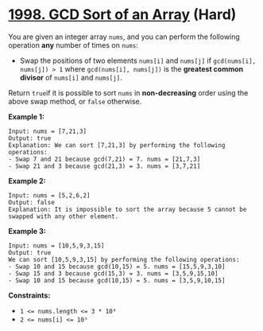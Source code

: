 # [1998. GCD Sort of an Array][link] (Hard)

[link]: https://leetcode.com/problems/gcd-sort-of-an-array/

You are given an integer array `nums`, and you can perform the following operation **any** number of
times on `nums`:

- Swap the positions of two elements `nums[i]` and `nums[j]` if `gcd(nums[i], nums[j]) > 1` where
`gcd(nums[i], nums[j])` is the **greatest common divisor** of `nums[i]` and `nums[j]`.

Return `true`if it is possible to sort  `nums` in **non-decreasing** order using the above swap
method, or  `false` otherwise.

**Example 1:**

```
Input: nums = [7,21,3]
Output: true
Explanation: We can sort [7,21,3] by performing the following operations:
- Swap 7 and 21 because gcd(7,21) = 7. nums = [21,7,3]
- Swap 21 and 3 because gcd(21,3) = 3. nums = [3,7,21]
```

**Example 2:**

```
Input: nums = [5,2,6,2]
Output: false
Explanation: It is impossible to sort the array because 5 cannot be swapped with any other element.
```

**Example 3:**

```
Input: nums = [10,5,9,3,15]
Output: true
We can sort [10,5,9,3,15] by performing the following operations:
- Swap 10 and 15 because gcd(10,15) = 5. nums = [15,5,9,3,10]
- Swap 15 and 3 because gcd(15,3) = 3. nums = [3,5,9,15,10]
- Swap 10 and 15 because gcd(10,15) = 5. nums = [3,5,9,10,15]
```

**Constraints:**

- `1 <= nums.length <= 3 * 10⁴`
- `2 <= nums[i] <= 10⁵`
